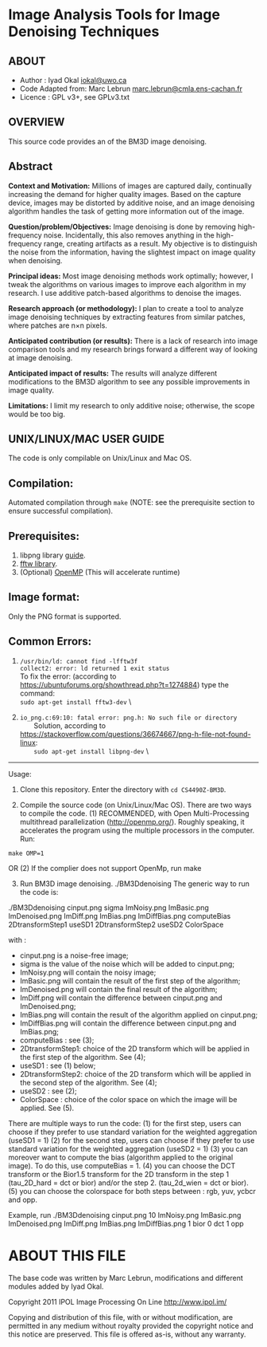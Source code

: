 # Image Analysis Tools for Image Denoising Techniques

## ABOUT
* Author           : Iyad Okal <iokal@uwo.ca>
* Code Adapted from: Marc Lebrun  <marc.lebrun@cmla.ens-cachan.fr>
* Licence          : GPL v3+, see GPLv3.txt

## OVERVIEW

This source code provides an of the BM3D image denoising.

## Abstract
**Context and Motivation:** Millions of images are captured daily, continually increasing the demand for higher quality images. Based on the capture device, images may be distorted by additive noise, and an image denoising algorithm handles the task of getting more information out of the image.  

**Question/problem/Objectives:** Image denoising is done by removing high-frequency noise. Incidentally, this also removes anything in the high-frequency range, creating artifacts as a result. My objective is to distinguish the noise from the information, having the slightest impact on image quality when denoising.  

**Principal ideas:** Most image denoising methods work optimally; however, I tweak the algorithms on various images to improve each algorithm in my research. I use additive patch-based algorithms to denoise the images.  

**Research approach (or methodology):** I plan to create a tool to analyze image denoising techniques by extracting features from similar patches, where patches are n×n pixels.  

**Anticipated contribution (or results):** There is a lack of research into image comparison tools and my research brings forward a different way of looking at image denoising.  

**Anticipated impact of results:** The results will analyze different modifications to the BM3D algorithm to see any possible improvements in image quality.  

**Limitations:** I limit my research to only additive noise; otherwise, the scope would be too big.  


## UNIX/LINUX/MAC USER GUIDE

The code is only compilable on Unix/Linux and Mac OS. 

## Compilation:
Automated compilation through `make` (NOTE: see the prerequisite section to ensure successful compilation).

## Prerequisites: 
1. libpng library [guide](https://geeksww.com/tutorials/libraries/libpng/installation/installing_libpng_on_ubuntu_linux.php).
2. [fftw library](http://www.fftw.org/download.html).
3. (Optional) [OpenMP](https://www.openmp.org/) (This will accelerate runtime)

## Image format:
Only the PNG format is supported. 

## Common Errors:
1. `/usr/bin/ld: cannot find -lfftw3f` \
`collect2: error: ld returned 1 exit status` \
To fix the error: (according to https://ubuntuforums.org/showthread.php?t=1274884) type the command: \
`sudo apt-get install fftw3-dev` \
 
2. `io_png.c:69:10: fatal error: png.h: No such file or directory` \
&nbsp;&nbsp;&nbsp;&nbsp;&nbsp;&nbsp; Solution, according to https://stackoverflow.com/questions/36674667/png-h-file-not-found-linux: \
&nbsp;&nbsp;&nbsp;&nbsp;&nbsp;&nbsp; `sudo apt-get install libpng-dev` \

-------------------------------------------------------------------------
Usage:
1. Clone this repository. Enter the directory with `cd CS4490Z-BM3D`. 

2. Compile the source code (on Unix/Linux/Mac OS). 
There are two ways to compile the code. 
(1) RECOMMENDED, with Open Multi-Processing multithread parallelization 
(http://openmp.org/). Roughly speaking, it accelerates the program using the 
multiple processors in the computer. Run:

`make OMP=1`

OR
(2) If the complier does not support OpenMp, run 
make

3. Run BM3D image denoising.
./BM3Ddenoising
The generic way to run the code is:

./BM3Ddenoising cinput.png sigma ImNoisy.png ImBasic.png ImDenoised.png ImDiff.png ImBias.png
ImDiffBias.png computeBias 2DtransformStep1 useSD1 2DtransformStep2 useSD2 ColorSpace

with :
- cinput.png is a noise-free image;
- sigma is the value of the noise which will be added to cinput.png;
- ImNoisy.png will contain the noisy image;
- ImBasic.png will contain the result of the first step of the algorithm;
- ImDenoised.png will contain the final result of the algorithm;
- ImDiff.png will contain the difference between cinput.png and ImDenoised.png;
- ImBias.png will contain the result of the algorithm applied on cinput.png;
- ImDiffBias.png will contain the difference between cinput.png and ImBias.png;
- computeBias : see (3);
- 2DtransformStep1: choice of the 2D transform which will be applied in the first step of the
algorithm. See (4);
- useSD1 : see (1) below;
- 2DtransformStep2: choice of the 2D transform which will be applied in the second step of the
algorithm. See (4);
- useSD2 : see (2);
- ColorSpace : choice of the color space on which the image will be applied. See (5).

There are multiple ways to run the code:
(1) for the first step, users can choose if they prefer to use
standard variation for the weighted aggregation (useSD1 = 1)
(2) for the second step, users can choose if they prefer to use
standard variation for the weighted aggregation (useSD2 = 1)
(3) you can moreover want to compute the bias (algorithm applied to the original
image). To do this, use computeBias = 1.
(4) you can choose the DCT transform or the Bior1.5 transform for the 2D transform
in the step 1 (tau_2D_hard = dct or bior) and/or the step 2. (tau_2d_wien = dct or
bior).
(5) you can choose the colorspace for both steps between : rgb, yuv, ycbcr and opp.
 
Example, run
./BM3Ddenoising cinput.png 10 ImNoisy.png ImBasic.png ImDenoised.png ImDiff.png ImBias.png
ImDiffBias.png 1 bior 0 dct 1 opp


# ABOUT THIS FILE

The base code was written by Marc Lebrun, modifications and different modules added by Iyad Okal.

Copyright 2011 IPOL Image Processing On Line http://www.ipol.im/

Copying and distribution of this file, with or without modification,
are permitted in any medium without royalty provided the copyright
notice and this notice are preserved.  This file is offered as-is,
without any warranty.
